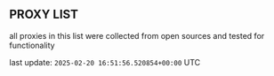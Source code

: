 ## PROXY LIST

all proxies in this list were collected from open sources and tested for functionality

last update: `2025-02-20 16:51:56.520854+00:00` UTC